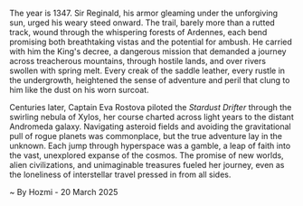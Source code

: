
The year is 1347.  Sir Reginald, his armor gleaming under the unforgiving sun, urged his weary steed onward.  The trail, barely more than a rutted track, wound through the whispering forests of Ardennes, each bend promising both breathtaking vistas and the potential for ambush.  He carried with him the King's decree, a dangerous mission that demanded a journey across treacherous mountains, through hostile lands, and over rivers swollen with spring melt.  Every creak of the saddle leather, every rustle in the undergrowth, heightened the sense of adventure and peril that clung to him like the dust on his worn surcoat.

Centuries later,  Captain Eva Rostova piloted the *Stardust Drifter* through the swirling nebula of Xylos, her course charted across light years to the distant Andromeda galaxy.  Navigating asteroid fields and avoiding the gravitational pull of rogue planets was commonplace, but the true adventure lay in the unknown. Each jump through hyperspace was a gamble, a leap of faith into the vast, unexplored expanse of the cosmos.  The promise of new worlds, alien civilizations, and unimaginable treasures fueled her journey, even as the loneliness of interstellar travel pressed in from all sides.

~ By Hozmi - 20 March 2025
